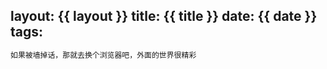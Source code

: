 layout: {{ layout }}
title: {{ title }}
date: {{ date }}
tags:
---

``` java 天行 http://www.xskywalker.com/ 下载天行浏览器
如果被墙掉话，那就去换个浏览器吧，外面的世界很精彩
```
